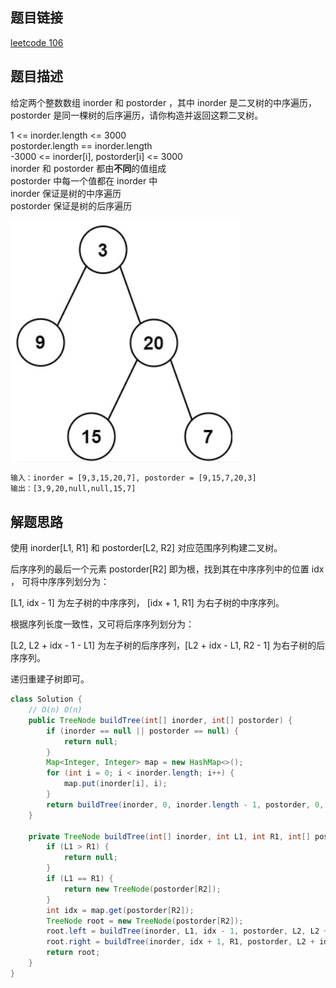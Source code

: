 ## 题目链接

[leetcode 106](https://leetcode.cn/problems/construct-binary-tree-from-inorder-and-postorder-traversal/)

## 题目描述

给定两个整数数组 inorder 和 postorder ，其中 inorder 是二叉树的中序遍历， postorder 是同一棵树的后序遍历，请你构造并返回这颗二叉树。  

1 <= inorder.length <= 3000  
postorder.length == inorder.length  
-3000 <= inorder[i], postorder[i] <= 3000  
inorder 和 postorder 都由**不同**的值组成  
postorder 中每一个值都在 inorder 中  
inorder 保证是树的中序遍历  
postorder 保证是树的后序遍历  

![](https://github.com/RossVermouth/algorithm/blob/main/%E9%99%84%E4%BB%B6/%E5%89%8D%E4%B8%AD%E5%BA%8F%E5%88%97%E5%8C%96.png)
```html
输入：inorder = [9,3,15,20,7], postorder = [9,15,7,20,3]
输出：[3,9,20,null,null,15,7]
```

## 解题思路

使用 inorder[L1, R1] 和 postorder[L2, R2] 对应范围序列构建二叉树。  

后序序列的最后一个元素 postorder[R2] 即为根，找到其在中序序列中的位置 idx ， 可将中序序列划分为：  

[L1, idx - 1] 为左子树的中序序列， [idx + 1, R1] 为右子树的中序序列。  

根据序列长度一致性，又可将后序序列划分为：  

[L2, L2 + idx - 1 - L1] 为左子树的后序序列，[L2 + idx - L1, R2 - 1] 为右子树的后序序列。  

递归重建子树即可。

```java
class Solution {
    // O(n) O(n)
    public TreeNode buildTree(int[] inorder, int[] postorder) {
        if (inorder == null || postorder == null) {
            return null;
        }
        Map<Integer, Integer> map = new HashMap<>();
        for (int i = 0; i < inorder.length; i++) {
            map.put(inorder[i], i);
        }
        return buildTree(inorder, 0, inorder.length - 1, postorder, 0, postorder.length - 1, map);
    }

    private TreeNode buildTree(int[] inorder, int L1, int R1, int[] postorder, int L2, int R2, Map<Integer, Integer> map) {
        if (L1 > R1) {
            return null;
        }
        if (L1 == R1) {
            return new TreeNode(postorder[R2]);
        }
        int idx = map.get(postorder[R2]);
        TreeNode root = new TreeNode(postorder[R2]);
        root.left = buildTree(inorder, L1, idx - 1, postorder, L2, L2 + idx - 1 - L1, map);
        root.right = buildTree(inorder, idx + 1, R1, postorder, L2 + idx - L1, R2 - 1, map);
        return root;
    }
}
```

